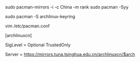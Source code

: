 sudo pacman-mirrors -i -c China -m rank
sudo pacman -Syy

sudo pacman -S archlinux-keyring

vim /etc/pacman.conf

[archlinuxcn]

SigLevel = Optional TrustedOnly

Server = https://mirrors.tuna.tsinghua.edu.cn/archlinuxcn/$arch

